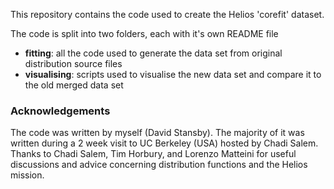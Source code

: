 This repository contains the code used to create the Helios 'corefit' dataset.

The code is split into two folders, each with it's own README file

- **fitting**: all the code used to generate the data set from original
distribution source files
- **visualising**: scripts used to visualise the new data set and compare it
to the old merged data set

### Acknowledgements
The code was written by myself (David Stansby). The majority of it was written
during a 2 week visit to UC Berkeley (USA) hosted by Chadi Salem. Thanks to
Chadi Salem, Tim Horbury, and Lorenzo Matteini for useful discussions and
advice concerning distribution functions and the Helios mission.
